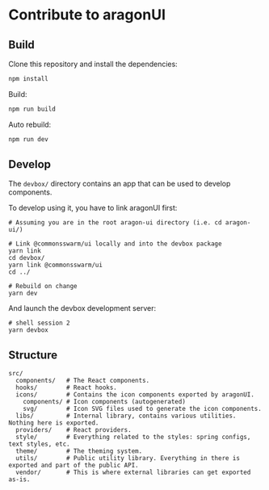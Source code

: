 # Contribute to aragonUI

## Build

Clone this repository and install the dependencies:

```sh
npm install
```

Build:

```sh
npm run build
```

Auto rebuild:

```sh
npm run dev
```

## Develop

The `devbox/` directory contains an app that can be used to develop components.

To develop using it, you have to link aragonUI first:

```console
# Assuming you are in the root aragon-ui directory (i.e. cd aragon-ui/)

# Link @commonsswarm/ui locally and into the devbox package
yarn link
cd devbox/
yarn link @commonsswarm/ui
cd ../

# Rebuild on change
yarn dev
```

And launch the devbox development server:

```console
# shell session 2
yarn devbox
```

## Structure

```
src/
  components/   # The React components.
  hooks/        # React hooks.
  icons/        # Contains the icon components exported by aragonUI.
    components/ # Icon components (autogenerated)
    svg/        # Icon SVG files used to generate the icon components.
  libs/         # Internal library, contains various utilities. Nothing here is exported.
  providers/    # React providers.
  style/        # Everything related to the styles: spring configs, text styles, etc.
  theme/        # The theming system.
  utils/        # Public utility library. Everything in there is exported and part of the public API.
  vendor/       # This is where external libraries can get exported as-is.
```

